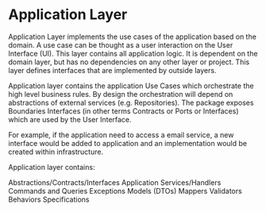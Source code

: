 # Application Layer
Application Layer implements the use cases of the application based on the domain. A use case can be thought as a user interaction on the User Interface (UI). This layer contains all application logic. It is dependent on the domain layer, but has no dependencies on any other layer or project. This layer defines interfaces that are implemented by outside layers.

Application layer contains the application Use Cases which orchestrate the high level business rules. By design the orchestration will depend on abstractions of external services (e.g. Repositories). The package exposes Boundaries Interfaces (in other terms Contracts or Ports or Interfaces) which are used by the User Interface.

For example, if the application need to access a email service, a new interface would be added to application and an implementation would be created within infrastructure.

Application layer contains:

Abstractions/Contracts/Interfaces
Application Services/Handlers
Commands and Queries
Exceptions
Models (DTOs)
Mappers
Validators
Behaviors
Specifications